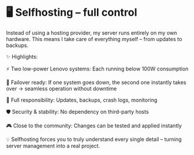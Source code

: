 # 🖥️ Selfhosting – full control

Instead of using a hosting provider, my server runs entirely on my own hardware. This means I take care of everything myself – from updates to backups.

✨ Highlights:

⚡ Two low-power Lenovo systems: Each running below 100W consumption

🔄 Failover ready: If one system goes down, the second one instantly takes over → seamless operation without downtime

🔧 Full responsibility: Updates, backups, crash logs, monitoring

🛡️ Security & stability: No dependency on third-party hosts

🎮 Close to the community: Changes can be tested and applied instantly

💡 Selfhosting forces you to truly understand every single detail – turning server management into a real project.
